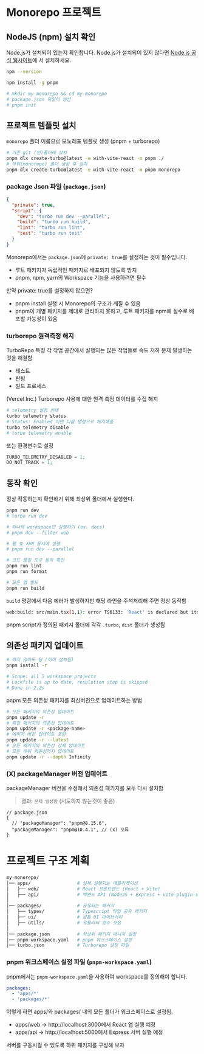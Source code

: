 # Monorepo 프로젝트

## NodeJS (npm) 설치 확인

Node.js가 설치되어 있는지 확인합니다. Node.js가 설치되어 있지 않다면
[Node.js 공식 웹사이트](vscode-file://vscode-app/c:/Users/pdi10/AppData/Local/Programs/Microsoft%20VS%20Code/resources/app/out/vs/code/electron-sandbox/workbench/workbench.html)에
서 설치하세요.

```sh
npm --version

npm install -g pnpm

# mkdir my-monorepo && cd my-monorepo
# package.json 파일이 생성
# pnpm init
```

## 프로젝트 템플릿 설치

`monorepo` 폴더 이름으로 모노레포 템플릿 생성 (pnpm + turborepo)

```sh
# 기존 git (빈)폴더에 설치
pnpm dlx create-turbo@latest -e with-vite-react -m pnpm ./
# 하위(monorepo) 폴더 생성 후 설치
pnpm dlx create-turbo@latest -e with-vite-react -m pnpm monorepo
```

### package Json 파일 (`package.json`)

```json
{
  "private": true,
  "script": {
    "dev": "turbo run dev --parallel",
    "build": "turbo run build",
    "lint": "turbo run lint",
    "test": "turbo run test"
  }
}
```

Monorepo에서는 `package.json`에 `private: true`를 설정하는 것이 필수입니다.

- 루트 패키지가 독립적인 패키지로 배포되지 않도록 방지
- pnpm, npm, yarn의 Workspace 기능을 사용하려면 필수

만약 private: true를 설정하지 않으면?

- pnpm install 실행 시 Monorepo의 구조가 깨질 수 있음
- pnpm이 개별 패키지를 제대로 관리하지 못하고, 루트 패키지를 npm에 실수로 배포할 가능성이 있음

### turborepo 원격측정 해지

TurboRepo 특징
각 작업 공간에서 실행되는 많은 작업들로 속도 저하 문제 발생하는 것을 해결함

- 테스트
- 린팅
- 빌드 프로세스

(Vercel Inc.) Turborepo 사용에 대한 원격 측정 데이터를 수집 해지

```sh
# telemetry 설정 상태
turbo telemetry status
# Status: Enabled 이면 다음 명령으로 해지해줌
turbo telemetry disable
# turbo telemetry enable
```

또는 환경변수로 설정

```js
TURBO_TELEMETRY_DISABLED = 1;
DO_NOT_TRACK = 1;
```

## 동작 확인

정상 작동하는지 확인하기 위해 최상위 폴더에서 실행한다.

```sh
pnpm run dev
# turbo run dev

# 하나의 workspace만 실행하기 (ex. docs)
# pnpm dev --filter web

# 웹 및 서버 동시에 실행
# pnpm run dev --parallel

# 코드 품질 도구 동작 확인
pnpm run lint
pnpm run format

# 모든 앱 빌드
pnpm run build
```

`build` 명령에서 다음 에러가 발생하지만 해당 라인을 주석처리해 주면 정상 동작함

```sh
web:build: src/main.tsx(1,1): error TS6133: 'React' is declared but its value is never read.
```

pnpm script가 정의된 패키지 폴더에 각각 `.turbo`, `dist` 폴더가 생성됨

## 의존성 패키지 업데이트

```sh
# 하지 않아도 됨 (이미 설치됨)
pnpm install -r

# Scope: all 5 workspace projects
# Lockfile is up to date, resolution step is skipped
# Done in 2.2s
```

pnpm 모든 의존성 패키지를 최신버전으로 업데이트하는 방법

```sh
# 모든 패키지의 의존성 업데이트
pnpm update -r
# 특정 패키지의 의존성 업데이트
pnpm update -r <package-name>
# 메이저 버전 업데이트 포함
pnpm update -r --latest
# 모든 패키지의 의존성 강제 업데이트
# 모든 하위 의존성까지 업데이트
pnpm update -r --depth Infinity
```

### (X) packageManager 버전 업데이트

packageManager 버전을 수정해서 의존성 패키지를 모두 다시 설치함

> 결과: `문제 발생함` (시도하지 않는것이 좋음)

```jsonc
// package.json
{
  // "packageManager": "pnpm@8.15.6",
  "packageManager": "pnpm@10.4.1", // (x) 오류
}
```

# 프로젝트 구조 계획

```sh
my-monorepo/
│── apps/                 # 실제 실행되는 애플리케이션
│   ├── web/              # React 프론트엔드 (React + Vite)
│   ├── api/              # 백엔드 API (NodeJS + Express + vite-plugin-ssr)
│
│── packages/             # 공유되는 패키지
│   ├── types/            # Typescript 타입 공유 패키지
│   ├── ui/               # 공통 UI 라이브러리
│   ├── utils/            # 유틸리티 함수 모음
│
│── package.json          # 최상위 패키지 매니저 설정
│── pnpm-workspace.yaml   # pnpm 워크스페이스 설정
│── turbo.json            # Turborepo 설정 파일

```

### pnpm 워크스페이스 설정 파일 (`pnpm-workspace.yaml`)

pnpm에서는 `pnpm-workspace.yaml`을 사용하여 workspace를 정의해야 합니다.

```yaml
packages:
  - 'apps/*'
  - 'packages/*'
```

이렇게 하면 apps/와 packages/ 내의 모든 폴더가 워크스페이스로 설정됨.

- apps/web → http://localhost:3000에서 React 앱 실행 예정
- apps/api → http://localhost:5000에서 Express 서버 실행 예정

서버를 구동시킬 수 있도록 하위 패키지를 구성해 보자
